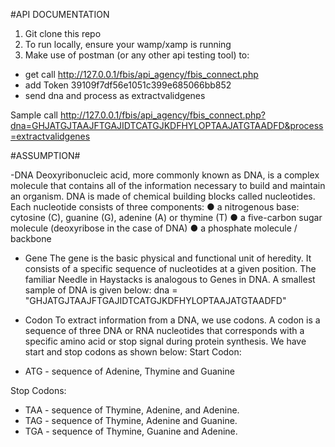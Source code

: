 #API DOCUMENTATION
1. Git clone this repo
2. To run locally, ensure your wamp/xamp is running
3. Make use of postman (or any other api testing tool) to:
- get call http://127.0.0.1/fbis/api_agency/fbis_connect.php
- add Token 39109f7df56e1051c399e685066bb852
- send dna and process as extractvalidgenes

Sample call http://127.0.0.1/fbis/api_agency/fbis_connect.php?dna=GHJATGJTAAJFTGAJIDTCATGJKDFHYLOPTAAJATGTAADFD&process=extractvalidgenes



#ASSUMPTION#

-DNA
Deoxyribonucleic acid, more commonly known as DNA, is a complex molecule that contains all of the information necessary to build and maintain an organism. DNA is made of chemical building blocks called nucleotides. 
Each nucleotide consists of three components:
●	a nitrogenous base: cytosine (C), guanine (G), adenine (A) or thymine (T)
●	a five-carbon sugar molecule (deoxyribose in the case of DNA)
●	a phosphate molecule / backbone

- Gene
The gene is the basic physical and functional unit of heredity. It consists of a specific sequence of nucleotides at a given position. The familiar Needle in Haystacks is analogous to Genes in DNA. A smallest sample of DNA is given below:
dna = "GHJATGJTAAJFTGAJIDTCATGJKDFHYLOPTAAJATGTAADFD"

- Codon
To extract information from a DNA, we use codons.  A codon is a sequence of three DNA or RNA nucleotides that corresponds with a specific amino acid or stop signal during protein synthesis. We have start and stop codons as shown below:
Start Codon:
-   ATG - sequence of Adenine, Thymine and Guanine

Stop Codons:
-   TAA - sequence of Thymine, Adenine, and Adenine.
-   TAG - sequence of Thymine, Adenine and Guanine.
-   TGA - sequence of Thymine, Guanine and Adenine.






